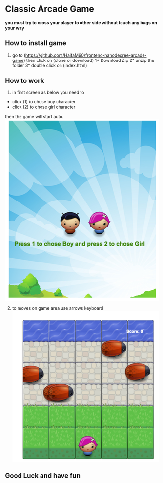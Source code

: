 
# Classic Arcade Game
#### you must try to cross your player to other side without touch any bugs on your way
## How to install game

1. go to (https://github.com/HaifaM90/frontend-nanodegree-arcade-game) then click on (clone or download)
1* Download Zip
2* unzip the folder
3* double click on (index.html)

## How to work

1. in first screen as below you need to
* click (1) to chose boy character
* click (2) to chose girl character

then the game will start auto.
![Alt text](images/step1.png)

2. to moves on game area use arrows keyboard
![Alt text](images/step2.png)
## Good Luck and have fun

